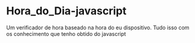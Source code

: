 # Hora_do_Dia-javascript
 Um verificador de hora baseado na hora do eu dispositivo. Tudo isso com os conhecimento que tenho obtido do javascript
